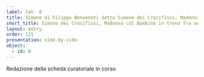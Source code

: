 ```yaml
---
label: Cat. 8
title: Simone di Filippo Benvenuti detto Simone dei Crocifissi, Madonna col Bambino in trono fra angeli
short_title: Simone dei Crocifissi, Madonna col Bambino in trono fra angeli
layout: entry
order: 115
presentation: side-by-side
object:
  - id: 8
---
```


Redazione della scheda curatoriale in corso
